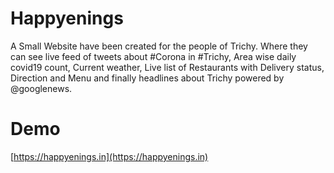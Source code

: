 # Happyenings

A Small Website have been created for the people of Trichy. Where they can see live feed of tweets about #Corona in #Trichy, Area wise daily covid19 count, Current weather, Live list of Restaurants with Delivery status, Direction and Menu and finally headlines about Trichy powered by @googlenews.


# Demo

[https://happyenings.in](https://happyenings.in)

